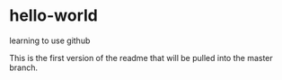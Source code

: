 # hello-world
learning to use github

This is the first version of the readme that will be pulled into the master branch.
